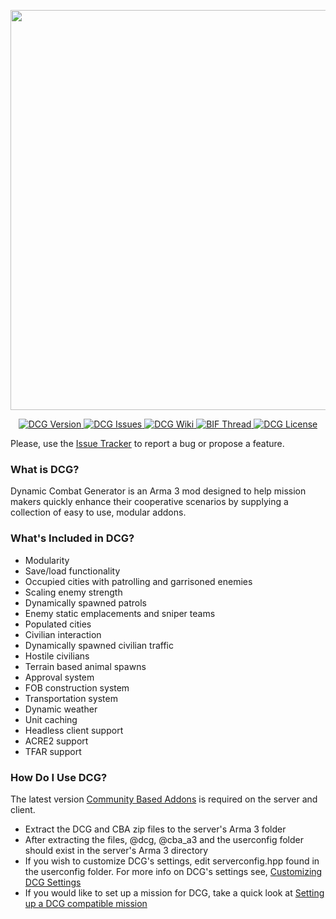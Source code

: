 <p align="center">
    <img src="https://github.com/nicholasclark-artist/DCG/blob/dev/addons/main/media/dcg_logo.png" width="640">
</p>

<p align="center">
    <a href="https://github.com/nicholasclark-artist/DCG/releases">
        <img src="https://img.shields.io/badge/Version-3.1.0.3-blue.svg?style=flat-square" alt="DCG Version">
    </a>
    <a href="https://github.com/nicholasclark-artist/DCG/issues">
        <img src="https://img.shields.io/github/issues/nicholasclark-artist/DCG.svg?style=flat-square" alt="DCG Issues">
    </a>
    <a href="https://github.com/nicholasclark-artist/DCG/wiki">
        <img src="https://img.shields.io/badge/DCG-Wiki-orange.svg?style=flat-square" alt="DCG Wiki">
    </a>
    <a href="https://forums.bistudio.com/topic/176544-coop-dynamic-combat-generator/">
        <img src="https://img.shields.io/badge/BIF-Thread-red.svg?style=flat-square" alt="BIF Thread">
    </a>
    <a href="https://github.com/nicholasclark-artist/DCG/blob/master/LICENSE">
        <img src="https://img.shields.io/badge/License-GPLv2-lightgrey.svg?style=flat-square" alt="DCG License">
    </a>
</p>

Please, use the [Issue Tracker](https://github.com/nicholasclark-artist/DCG/issues) to report a bug or propose a feature.

### What is DCG?
Dynamic Combat Generator is an Arma 3 mod designed to help mission makers quickly enhance their cooperative scenarios by supplying a collection of easy to use, modular addons.

### What's Included in DCG?
- Modularity
- Save/load functionality
- Occupied cities with patrolling and garrisoned enemies
- Scaling enemy strength
- Dynamically spawned patrols
- Enemy static emplacements and sniper teams
- Populated cities
- Civilian interaction
- Dynamically spawned civilian traffic
- Hostile civilians
- Terrain based animal spawns
- Approval system
- FOB construction system
- Transportation system
- Dynamic weather
- Unit caching
- Headless client support
- ACRE2 support
- TFAR support

### How Do I Use DCG?
The latest version [Community Based Addons](https://forums.bistudio.com/topic/168277-cba-community-base-addons-arma-3/) is required on the server and client.

- Extract the DCG and CBA zip files to the server's Arma 3 folder
- After extracting the files, @dcg, @cba_a3 and the userconfig folder should exist in the server's Arma 3 directory
- If you wish to customize DCG's settings, edit serverconfig.hpp found in the userconfig folder. For more info on DCG's settings see, [Customizing DCG Settings](https://github.com/nicholasclark-artist/DCG/wiki/Customizing-DCG-Settings)
- If you would like to set up a mission for DCG, take a quick look at [Setting up a DCG compatible mission](https://github.com/nicholasclark-artist/DCG/wiki/Setting-up-a-DCG-compatible-mission)